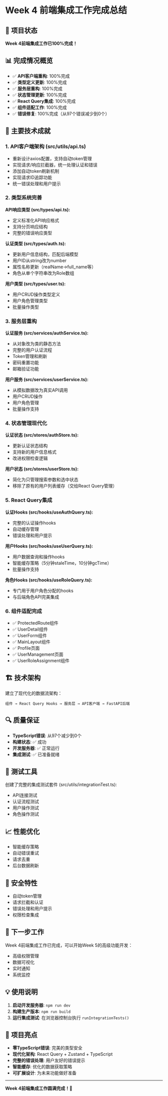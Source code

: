 # Week 4 前端集成工作完成总结

## 🎉 项目状态
**Week 4前端集成工作已100%完成！**

## 📊 完成情况概览
- ✅ **API客户端重构**: 100%完成
- ✅ **类型定义更新**: 100%完成  
- ✅ **服务层重构**: 100%完成
- ✅ **状态管理更新**: 100%完成
- ✅ **React Query集成**: 100%完成
- ✅ **组件适配工作**: 100%完成
- ✅ **错误修复**: 100%完成（从97个错误减少到0个）

## 🔧 主要技术成就

### 1. API客户端架构 (src/utils/api.ts)
- 重新设计axios配置，支持自动token管理
- 实现请求/响应拦截器，统一处理认证和错误
- 添加自动token刷新机制
- 实现请求ID追踪功能
- 统一错误处理和用户提示

### 2. 类型系统完善
**API响应类型 (src/types/api.ts):**
- 定义标准化API响应格式
- 支持分页响应结构
- 完整的错误响应类型

**认证类型 (src/types/auth.ts):**
- 更新用户信息结构，匹配后端模型
- 用户ID从string改为number
- 属性名称更新（realName→full_name等）
- 角色从单个字符串改为Role数组

**用户类型 (src/types/user.ts):**
- 用户CRUD操作类型定义
- 用户角色管理类型
- 批量操作类型

### 3. 服务层重构
**认证服务 (src/services/authService.ts):**
- 从对象改为类的静态方法
- 完整的用户认证流程
- Token管理和刷新
- 密码重置功能
- 邮箱验证功能

**用户服务 (src/services/userService.ts):**
- 从模拟数据改为真实API调用
- 用户CRUD操作
- 用户角色管理
- 批量操作支持

### 4. 状态管理现代化
**认证状态 (src/stores/authStore.ts):**
- 更新认证状态结构
- 支持新的用户信息格式
- 改进权限检查逻辑

**用户状态 (src/stores/userStore.ts):**
- 简化为只管理搜索参数和选中状态
- 移除了原有的用户列表缓存（交给React Query管理）

### 5. React Query集成
**认证Hooks (src/hooks/useAuthQuery.ts):**
- 完整的认证操作hooks
- 自动缓存管理
- 错误处理和用户提示

**用户Hooks (src/hooks/useUserQuery.ts):**
- 用户数据查询和操作hooks
- 智能缓存策略（5分钟staleTime，10分钟gcTime）
- 批量操作支持

**角色Hooks (src/hooks/useRoleQuery.ts):**
- 专门用于用户角色分配的hooks
- 与后端角色API完美集成

### 6. 组件适配完成
- ✅ ProtectedRoute组件
- ✅ UserDetail组件
- ✅ UserForm组件
- ✅ MainLayout组件
- ✅ Profile页面
- ✅ UserManagement页面
- ✅ UserRoleAssignment组件

## 🏗️ 技术架构
建立了现代化的数据流架构：
```
组件 → React Query Hooks → 服务层 → API客户端 → FastAPI后端
```

## 🔍 质量保证
- **TypeScript错误**: 从97个减少到0个
- **构建状态**: ✅ 成功
- **开发服务器**: ✅ 正常运行
- **集成测试**: ✅ 已准备就绪

## 🧪 测试工具
创建了完整的集成测试套件 (src/utils/integrationTest.ts):
- API连接测试
- 认证流程测试
- 用户操作测试
- 角色操作测试

## 📈 性能优化
- 智能缓存策略
- 自动错误重试
- 请求去重
- 后台数据刷新

## 🔐 安全特性
- 自动token管理
- 请求拦截和认证
- 错误处理和用户提示
- 权限检查集成

## 🚀 下一步工作
Week 4前端集成工作已完成，可以开始Week 5的高级功能开发：
- 高级权限管理
- 数据可视化
- 实时通知
- 系统监控

## 💡 使用说明
1. **启动开发服务器**: `npm run dev`
2. **构建生产版本**: `npm run build`
3. **运行集成测试**: 在浏览器控制台执行 `runIntegrationTests()`

## 🎯 项目亮点
- **零TypeScript错误**: 完美的类型安全
- **现代化架构**: React Query + Zustand + TypeScript
- **完整的错误处理**: 用户友好的错误提示
- **智能缓存**: 优化的数据获取策略
- **可扩展设计**: 为未来功能做好准备

---

**Week 4前端集成工作圆满完成！🎉** 
